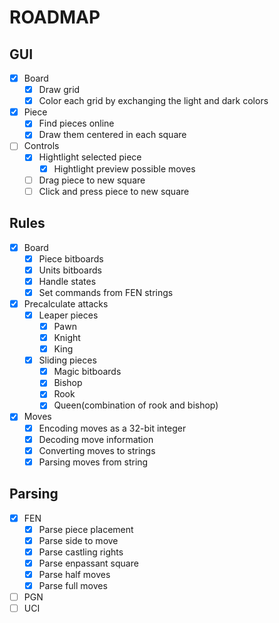 # ROADMAP
## GUI
- [x] Board
  - [x] Draw grid
  - [x] Color each grid by exchanging the light and dark colors
- [x] Piece
  - [x] Find pieces online
  - [x] Draw them centered in each square
- [ ] Controls
  - [x] Hightlight selected piece
	- [x] Hightlight preview possible moves
  - [ ] Drag piece to new square
  - [ ] Click and press piece to new square

## Rules
- [x] Board
  - [x] Piece bitboards
  - [x] Units bitboards
  - [x] Handle states
  - [x] Set commands from FEN strings
- [x] Precalculate attacks
  - [x] Leaper pieces
    - [x] Pawn
    - [x] Knight
    - [x] King
  - [x] Sliding pieces
    - [x] Magic bitboards
    - [x] Bishop
    - [x] Rook
    - [x] Queen(combination of rook and bishop)
- [x] Moves
	- [x] Encoding moves as a 32-bit integer
	- [x] Decoding move information
	- [x] Converting moves to strings
	- [x] Parsing moves from string

## Parsing
- [x] FEN
	- [x] Parse piece placement
	- [x] Parse side to move
	- [x] Parse castling rights
	- [x] Parse enpassant square
	- [x] Parse half moves
	- [x] Parse full moves
- [ ] PGN
- [ ] UCI

